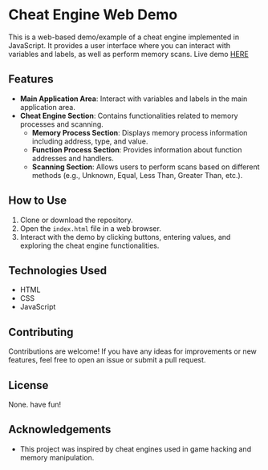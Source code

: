 # Cheat Engine Web Demo

This is a web-based demo/example of a cheat engine implemented in JavaScript. It provides a user interface where you can interact with variables and labels, as well as perform memory scans.
Live demo [HERE](https://chunkymonkey00.github.io/JScheatengine/)

## Features

- **Main Application Area**: Interact with variables and labels in the main application area.
- **Cheat Engine Section**: Contains functionalities related to memory processes and scanning.
  - **Memory Process Section**: Displays memory process information including address, type, and value.
  - **Function Process Section**: Provides information about function addresses and handlers.
  - **Scanning Section**: Allows users to perform scans based on different methods (e.g., Unknown, Equal, Less Than, Greater Than, etc.).

## How to Use

1. Clone or download the repository.
2. Open the `index.html` file in a web browser.
3. Interact with the demo by clicking buttons, entering values, and exploring the cheat engine functionalities.

## Technologies Used

- HTML
- CSS
- JavaScript

## Contributing

Contributions are welcome! If you have any ideas for improvements or new features, feel free to open an issue or submit a pull request.

## License

None. have fun!

## Acknowledgements

- This project was inspired by cheat engines used in game hacking and memory manipulation.
